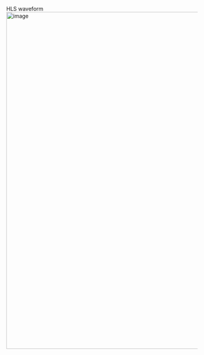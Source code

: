 HLS waveform
<img width="887" alt="image" src="https://github.com/user-attachments/assets/26337377-f96e-42c2-b947-17d38bcef5dc" />
